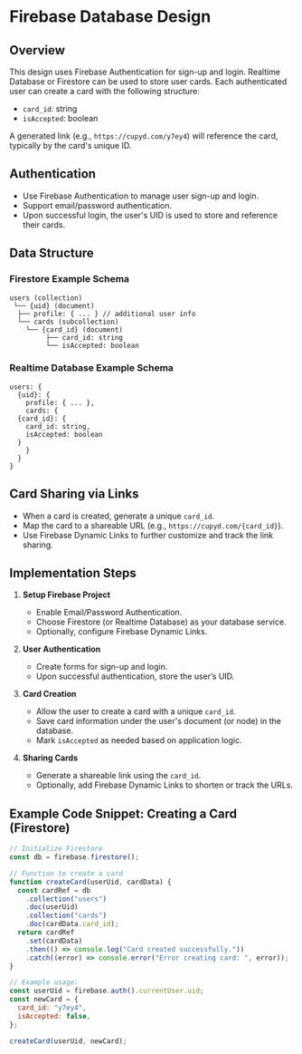 # Firebase Database Design

## Overview

This design uses Firebase Authentication for sign-up and login. Realtime Database or Firestore can be used to store user cards. Each authenticated user can create a card with the following structure:

- `card_id`: string
- `isAccepted`: boolean

A generated link (e.g., `https://cupyd.com/y7ey4`) will reference the card, typically by the card's unique ID.

## Authentication

- Use Firebase Authentication to manage user sign-up and login.
- Support email/password authentication.
- Upon successful login, the user's UID is used to store and reference their cards.

## Data Structure

### Firestore Example Schema

```
users (collection)
 └── {uid} (document)
  ├── profile: { ... } // additional user info
  └── cards (subcollection)
    └── {card_id} (document)
         ├── card_id: string
         └── isAccepted: boolean
```

### Realtime Database Example Schema

```
users: {
  {uid}: {
    profile: { ... },
    cards: {
  {card_id}: {
    card_id: string,
    isAccepted: boolean
  }
    }
  }
}
```

## Card Sharing via Links

- When a card is created, generate a unique `card_id`.
- Map the card to a shareable URL (e.g., `https://cupyd.com/{card_id}`).
- Use Firebase Dynamic Links to further customize and track the link sharing.

## Implementation Steps

1. **Setup Firebase Project**

   - Enable Email/Password Authentication.
   - Choose Firestore (or Realtime Database) as your database service.
   - Optionally, configure Firebase Dynamic Links.

2. **User Authentication**

   - Create forms for sign-up and login.
   - Upon successful authentication, store the user’s UID.

3. **Card Creation**

   - Allow the user to create a card with a unique `card_id`.
   - Save card information under the user's document (or node) in the database.
   - Mark `isAccepted` as needed based on application logic.

4. **Sharing Cards**
   - Generate a shareable link using the `card_id`.
   - Optionally, add Firebase Dynamic Links to shorten or track the URLs.

## Example Code Snippet: Creating a Card (Firestore)

```javascript
// Initialize Firestore
const db = firebase.firestore();

// Function to create a card
function createCard(userUid, cardData) {
  const cardRef = db
    .collection("users")
    .doc(userUid)
    .collection("cards")
    .doc(cardData.card_id);
  return cardRef
    .set(cardData)
    .then(() => console.log("Card created successfully."))
    .catch((error) => console.error("Error creating card: ", error));
}

// Example usage:
const userUid = firebase.auth().currentUser.uid;
const newCard = {
  card_id: "y7ey4",
  isAccepted: false,
};

createCard(userUid, newCard);
```
